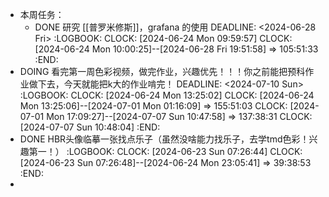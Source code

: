- 本周任务：
	- DONE 研究 [[普罗米修斯]]，grafana 的使用
	  DEADLINE: <2024-06-28 Fri>
	  :LOGBOOK:
	  CLOCK: [2024-06-24 Mon 09:59:57]
	  CLOCK: [2024-06-24 Mon 10:00:25]--[2024-06-28 Fri 19:51:58] =>  105:51:33
	  :END:
- DOING 看完第一周色彩视频，做完作业，兴趣优先！！！你之前能把预科作业做下去，今天就能把k大的作业啃完！
  DEADLINE: <2024-07-10 Sun>
  :LOGBOOK:
  CLOCK: [2024-06-24 Mon 13:25:02]
  CLOCK: [2024-06-24 Mon 13:25:06]--[2024-07-01 Mon 01:16:09] =>  155:51:03
  CLOCK: [2024-07-01 Mon 17:09:27]--[2024-07-07 Sun 10:47:58] =>  137:38:31
  CLOCK: [2024-07-07 Sun 10:48:04]
  :END:
- DONE HBR头像临摹一张找点乐子（虽然没啥能力找乐子，去学tmd色彩！兴趣第一！）
  :LOGBOOK:
  CLOCK: [2024-06-23 Sun 07:26:44]
  CLOCK: [2024-06-23 Sun 07:26:48]--[2024-06-24 Mon 23:05:41] =>  39:38:53
  :END:
-